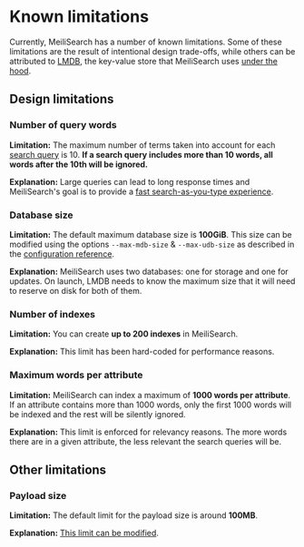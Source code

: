# Known limitations

Currently, MeiliSearch has a number of known limitations. Some of these limitations are the result of intentional design trade-offs, while others can be attributed to [LMDB](/reference/under_the_hood/storage.md), the key-value store that MeiliSearch uses [under the hood](/reference/under_the_hood).

## Design limitations

### Number of query words

**Limitation:** The maximum number of terms taken into account for each [search query](/reference/features/search_parameters.md#query-q) is 10. **If a search query includes more than 10 words, all words after the 10th will be ignored.**

**Explanation:** Large queries can lead to long response times and MeiliSearch's goal is to provide a [fast search-as-you-type experience](/learn/what_is_meilisearch/philosophy.md#front-facing-search).

### Database size

**Limitation:** The default maximum database size is __100GiB__. This size can be modified using the options `--max-mdb-size` & `--max-udb-size` as described in the [configuration reference](/reference/features/configuration.md#max-mdb-size).

**Explanation:** MeiliSearch uses two databases: one for storage and one for updates. On launch, LMDB needs to know the maximum size that it will need to reserve on disk for both of them.

### Number of indexes

**Limitation:** You can create __up to 200 indexes__ in MeiliSearch.

**Explanation:** This limit has been hard-coded for performance reasons.

### Maximum words per attribute

**Limitation:** MeiliSearch can index a maximum of __1000 words per attribute__. If an attribute contains more than 1000 words, only the first 1000 words will be indexed and the rest will be silently ignored.

**Explanation:** This limit is enforced for relevancy reasons. The more words there are in a given attribute, the less relevant the search queries will be.

## Other limitations

### Payload size

**Limitation:** The default limit for the payload size is around __100MB__.

**Explanation:** [This limit can be modified](/reference/features/configuration.md#payload-limit-size).

